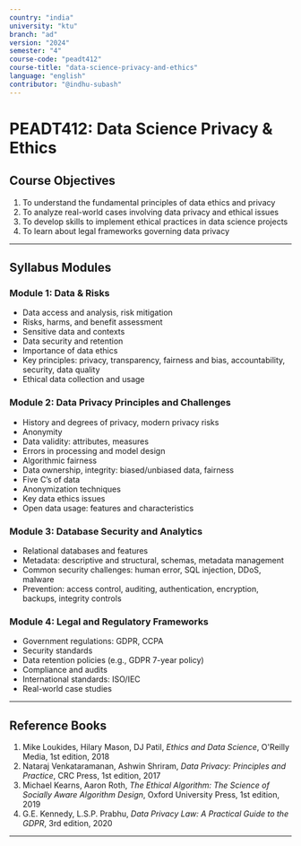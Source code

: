 ```yaml
---
country: "india"
university: "ktu"
branch: "ad"
version: "2024"
semester: "4"
course-code: "peadt412"
course-title: "data-science-privacy-and-ethics"
language: "english"
contributor: "@indhu-subash"
---
```


# PEADT412: Data Science Privacy & Ethics

## Course Objectives

1. To understand the fundamental principles of data ethics and privacy  
2. To analyze real-world cases involving data privacy and ethical issues  
3. To develop skills to implement ethical practices in data science projects  
4. To learn about legal frameworks governing data privacy  

---

## Syllabus Modules

### Module 1: Data & Risks
- Data access and analysis, risk mitigation  
- Risks, harms, and benefit assessment  
- Sensitive data and contexts  
- Data security and retention  
- Importance of data ethics  
- Key principles: privacy, transparency, fairness and bias, accountability, security, data quality  
- Ethical data collection and usage  

### Module 2: Data Privacy Principles and Challenges
- History and degrees of privacy, modern privacy risks  
- Anonymity  
- Data validity: attributes, measures  
- Errors in processing and model design  
- Algorithmic fairness  
- Data ownership, integrity: biased/unbiased data, fairness  
- Five C’s of data  
- Anonymization techniques  
- Key data ethics issues  
- Open data usage: features and characteristics  

### Module 3: Database Security and Analytics
- Relational databases and features  
- Metadata: descriptive and structural, schemas, metadata management  
- Common security challenges: human error, SQL injection, DDoS, malware  
- Prevention: access control, auditing, authentication, encryption, backups, integrity controls  

### Module 4: Legal and Regulatory Frameworks
- Government regulations: GDPR, CCPA  
- Security standards  
- Data retention policies (e.g., GDPR 7-year policy)  
- Compliance and audits  
- International standards: ISO/IEC  
- Real-world case studies  

---

## Reference Books

1. Mike Loukides, Hilary Mason, DJ Patil, *Ethics and Data Science*, O'Reilly Media, 1st edition, 2018  
2. Nataraj Venkataramanan, Ashwin Shriram, *Data Privacy: Principles and Practice*, CRC Press, 1st edition, 2017  
3. Michael Kearns, Aaron Roth, *The Ethical Algorithm: The Science of Socially Aware Algorithm Design*, Oxford University Press, 1st edition, 2019
4. G.E. Kennedy, L.S.P. Prabhu, *Data Privacy Law: A Practical Guide to the GDPR*, 3rd edition, 2020  

---
